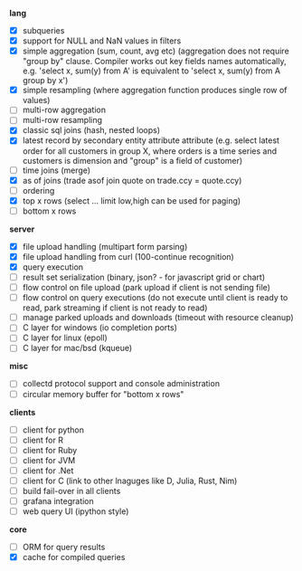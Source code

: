 __lang__

- [x] subqueries
- [x] support for NULL and NaN values in filters
- [x] simple aggregation (sum, count, avg etc)
        (aggregation does not require "group by" clause. Compiler works out
        key fields names automatically, e.g. 'select x, sum(y) from A' is
        equivalent to 'select x, sum(y) from A group by x')
- [x] simple resampling (where aggregation function produces single row of values)
- [ ] multi-row aggregation
- [ ] multi-row resampling
- [x] classic sql joins (hash, nested loops)
- [x] latest record by secondary entity attribute attribute
    (e.g. select latest order for all customers in group X, where
    orders is a time series and customers is dimension and "group" is a field of customer)
- [ ] time joins (merge)
- [x] as of joins (trade asof join quote on trade.ccy = quote.ccy)
- [ ] ordering
- [x] top x rows (select ... limit low,high can be used for paging)
- [ ] bottom x rows

__server__

- [x] file upload handling (multipart form parsing)
- [x] file upload handling from curl (100-continue recognition)
- [x] query execution
- [ ] result set serialization (binary, json? - for javascript grid or chart)
- [ ] flow control on file upload (park upload if client is not sending file)
- [ ] flow control on query executions (do not execute until client is ready to read, park streaming if client is not ready to read)
- [ ] manage parked uploads and downloads (timeout with resource cleanup)
- [ ] C layer for windows (io completion ports)
- [ ] C layer for linux (epoll)
- [ ] C layer for mac/bsd (kqueue)

__misc__

- [ ] collectd protocol support and console administration
- [ ] circular memory buffer for "bottom x rows"

__clients__

- [ ] client for python
- [ ] client for R
- [ ] client for Ruby
- [ ] client for JVM
- [ ] client for .Net
- [ ] client for C (link to other lnaguges like D, Julia, Rust, Nim)
- [ ] build fail-over in all clients
- [ ] grafana integration
- [ ] web query UI (ipython style)

__core__

- [ ] ORM for query results
- [x] cache for compiled queries
